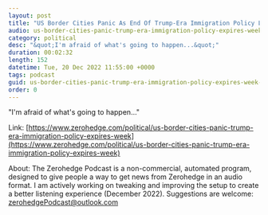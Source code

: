 ```yaml
---
layout: post
title: "US Border Cities Panic As End Of Trump-Era Immigration Policy Looms"
audio: us-border-cities-panic-trump-era-immigration-policy-expires-week-0
category: political
desc: "&quot;I'm afraid of what's going to happen...&quot;"
duration: 00:02:32
length: 152
datetime: Tue, 20 Dec 2022 11:55:00 +0000
tags: podcast
guid: us-border-cities-panic-trump-era-immigration-policy-expires-week-0
order: 0
---
```

&quot;I'm afraid of what's going to happen...&quot;

Link: [https://www.zerohedge.com/political/us-border-cities-panic-trump-era-immigration-policy-expires-week](https://www.zerohedge.com/political/us-border-cities-panic-trump-era-immigration-policy-expires-week)

About: The Zerohedge Podcast is a non-commercial, automated program, designed to give people a way to get news from Zerohedge in an audio format.  I am actively working on tweaking and improving the setup to create a better listening experience (December 2022).  Suggestions are welcome: [zerohedgePodcast@outlook.com](mailto:zerohedgePodcast@outlook.com)